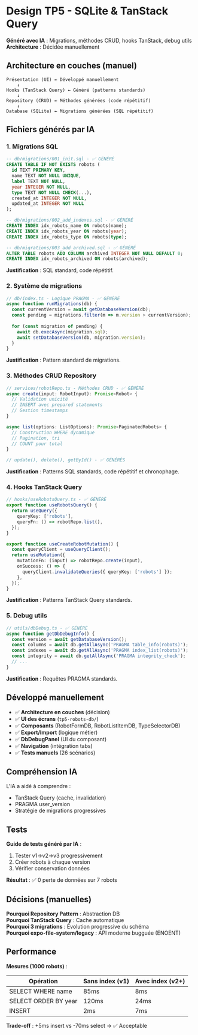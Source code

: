 # Design TP5 - SQLite & TanStack Query

**Généré avec IA** : Migrations, méthodes CRUD, hooks TanStack, debug utils  
**Architecture** : Décidée manuellement  

## Architecture en couches (manuel)

```
Présentation (UI) ← Développé manuellement
    ↓
Hooks (TanStack Query) ← Généré (patterns standards)
    ↓
Repository (CRUD) ← Méthodes générées (code répétitif)
    ↓
Database (SQLite) ← Migrations générées (SQL répétitif)
```

## Fichiers générés par IA

### 1. Migrations SQL

```sql
-- db/migrations/001_init.sql - ✅ GÉNÉRÉ
CREATE TABLE IF NOT EXISTS robots (
  id TEXT PRIMARY KEY,
  name TEXT NOT NULL UNIQUE,
  label TEXT NOT NULL,
  year INTEGER NOT NULL,
  type TEXT NOT NULL CHECK(...),
  created_at INTEGER NOT NULL,
  updated_at INTEGER NOT NULL
);

-- db/migrations/002_add_indexes.sql - ✅ GÉNÉRÉ
CREATE INDEX idx_robots_name ON robots(name);
CREATE INDEX idx_robots_year ON robots(year);
CREATE INDEX idx_robots_type ON robots(type);

-- db/migrations/003_add_archived.sql - ✅ GÉNÉRÉ
ALTER TABLE robots ADD COLUMN archived INTEGER NOT NULL DEFAULT 0;
CREATE INDEX idx_robots_archived ON robots(archived);
```

**Justification** : SQL standard, code répétitif.

### 2. Système de migrations

```typescript
// db/index.ts - Logique PRAGMA - ✅ GÉNÉRÉ
async function runMigrations(db) {
  const currentVersion = await getDatabaseVersion(db);
  const pending = migrations.filter(m => m.version > currentVersion);
  
  for (const migration of pending) {
    await db.execAsync(migration.sql);
    await setDatabaseVersion(db, migration.version);
  }
}
```

**Justification** : Pattern standard de migrations.

### 3. Méthodes CRUD Repository

```typescript
// services/robotRepo.ts - Méthodes CRUD - ✅ GÉNÉRÉ
async create(input: RobotInput): Promise<Robot> {
  // Validation unicité
  // INSERT avec prepared statements
  // Gestion timestamps
}

async list(options: ListOptions): Promise<PaginatedRobots> {
  // Construction WHERE dynamique
  // Pagination, tri
  // COUNT pour total
}

// update(), delete(), getById() - ✅ GÉNÉRÉS
```

**Justification** : Patterns SQL standards, code répétitif et chronophage.

### 4. Hooks TanStack Query

```typescript
// hooks/useRobotsQuery.ts - ✅ GÉNÉRÉ
export function useRobotsQuery() {
  return useQuery({
    queryKey: ['robots'],
    queryFn: () => robotRepo.list(),
  });
}

export function useCreateRobotMutation() {
  const queryClient = useQueryClient();
  return useMutation({
    mutationFn: (input) => robotRepo.create(input),
    onSuccess: () => {
      queryClient.invalidateQueries({ queryKey: ['robots'] });
    },
  });
}
```

**Justification** : Patterns TanStack Query standards.

### 5. Debug utils

```typescript
// utils/dbDebug.ts - ✅ GÉNÉRÉ
async function getDbDebugInfo() {
  const version = await getDatabaseVersion();
  const columns = await db.getAllAsync('PRAGMA table_info(robots)');
  const indexes = await db.getAllAsync('PRAGMA index_list(robots)');
  const integrity = await db.getAllAsync('PRAGMA integrity_check');
  // ...
}
```

**Justification** : Requêtes PRAGMA standards.

## Développé manuellement

- ✅ **Architecture en couches** (décision)
- ✅ **UI des écrans** (`tp5-robots-db/`)
- ✅ **Composants** (RobotFormDB, RobotListItemDB, TypeSelectorDB)
- ✅ **Export/Import** (logique métier)
- ✅ **DbDebugPanel** (UI du composant)
- ✅ **Navigation** (intégration tabs)
- ✅ **Tests manuels** (26 scénarios)

## Compréhension IA

L'IA a aidé à comprendre :
- TanStack Query (cache, invalidation)
- PRAGMA user_version
- Stratégie de migrations progressives

## Tests

**Guide de tests généré par IA** :
1. Tester v1→v2→v3 progressivement
2. Créer robots à chaque version
3. Vérifier conservation données

**Résultat** : ✅ 0 perte de données sur 7 robots

## Décisions (manuelles)

**Pourquoi Repository Pattern** : Abstraction DB  
**Pourquoi TanStack Query** : Cache automatique  
**Pourquoi 3 migrations** : Évolution progressive du schéma  
**Pourquoi expo-file-system/legacy** : API moderne bugguée (ENOENT)

## Performance

**Mesures (1000 robots)** :

| Opération | Sans index (v1) | Avec index (v2+) |
|-----------|-----------------|------------------|
| SELECT WHERE name | 85ms | 8ms |
| SELECT ORDER BY year | 120ms | 24ms |
| INSERT | 2ms | 7ms |

**Trade-off** : +5ms insert vs -70ms select → ✅ Acceptable
